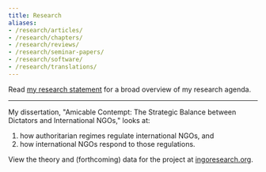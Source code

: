 ```yaml
---
title: Research
aliases: 
- /research/articles/
- /research/chapters/
- /research/reviews/
- /research/seminar-papers/
- /research/software/
- /research/translations/
---
```


Read [my research statement](2017-09-01-andrew-heiss-research-statement.pdf) for a broad overview of my research agenda.

---

My dissertation, "Amicable Contempt: The Strategic Balance between Dictators and International NGOs," looks at:

1. how authoritarian regimes regulate international NGOs, and
2. how international NGOs respond to those regulations.

View the theory and (forthcoming) data for the project at [ingoresearch.org](https://www.ingoresearch.org/).
